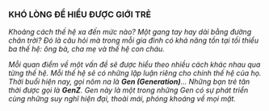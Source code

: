 ### KHÓ LÒNG ĐỂ HIỂU ĐƯỢC GIỚI TRẺ

_Khoảng cách thế hệ xa đến mức nào? Một gang tay hay dài bằng đường chân trời? Đó là câu hỏi mà trong mỗi gia đình có khả năng tồn tại tối thiểu ba thế hệ: ông bà, cha mẹ và thế hệ con cháu._

_Mỗi quan điểm về một vấn đề sẽ được hiểu theo nhiều cách khác nhau qua từng thế hệ. Mỗi thế hệ sẽ có những lập luận riêng cho chính thế hệ của họ. Thời buổi hiện nay, gọi nôm na là **Gen (Generation)**... Những bạn trẻ tân thời được gọi là **GenZ**. Gen này là một trong những Gen có sự phát triển cùng những suy nghĩ hiện đại, thoải mái, phóng khoáng về mọi mặt._
